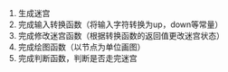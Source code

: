 1. 生成迷宫
2. 完成输入转换函数（将输入字符转换为up，down等常量）
3. 完成修改迷宫函数（根据转换函数的返回值更改迷宫状态）
4. 完成绘图函数（以节点为单位画图）
5. 完成判断函数，判断是否走完迷宫